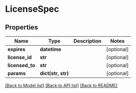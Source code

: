 # LicenseSpec

## Properties
Name | Type | Description | Notes
------------ | ------------- | ------------- | -------------
**expires** | **datetime** |  | [optional] 
**license_id** | **str** |  | [optional] 
**licensed_to** | **str** |  | [optional] 
**params** | **dict(str, str)** |  | [optional] 

[[Back to Model list]](../README.md#documentation-for-models) [[Back to API list]](../README.md#documentation-for-api-endpoints) [[Back to README]](../README.md)


